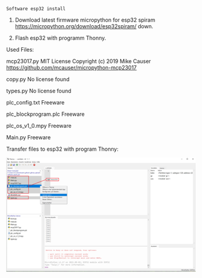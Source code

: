 ```
Software esp32 install
```

1. Download latest firmware micropython for esp32 spiram https://micropython.org/download/esp32spiram/ down.

2. Flash esp32 with programm Thonny.

   

Used Files:

mcp23017.py	MIT License
							Copyright (c) 2019 Mike Causer  https://github.com/mcauser/micropython-mcp23017

copy.py		  No license found

types.py		No license found

plc_config.txt 					Freeware

plc_blockprogram.plc 	Freeware

plc_os_v1_0.mpy 			Freeware

Main.py							Freeware



Transfer files to esp32 with  program Thonny:

![](https://github.com/pyplc/pyblockplc/blob/main/software_esp32_plc/doc/thonny.png)





